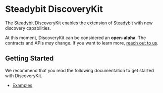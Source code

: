 # Steadybit DiscoveryKit

The Steadybit DiscoveryKit enables the extension of Steadybit with new discovery capabilities.

At this moment, DiscoveryKit can be considered an **open-alpha**. The contracts and APIs *may* change. If you want to learn
more, [reach out to us](https://www.steadybit.com/contact).

## Getting Started

We recommend that you read the following documentation to get started with DiscoveryKit.

[//]: # (- [Discovery API]&#40;/docs/discovery-api.md&#41;)

[//]: # (- [Discovery Registration]&#40;/docs/discovery-registration.md&#41;)

[//]: # (- [Terminology]&#40;/docs/terminology.md&#41;)

- [Examples](/docs/examples.md)

[//]: # (- [FAQ]&#40;/docs/faq.md&#41;)
